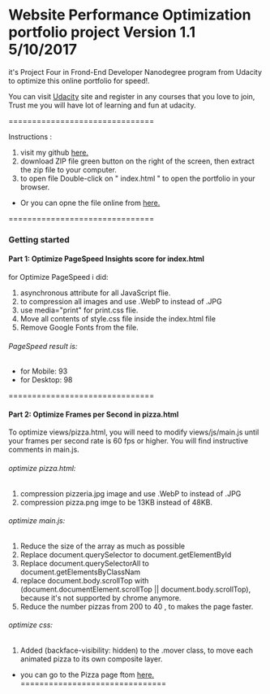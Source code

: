 Website Performance Optimization portfolio project Version 1.1 5/10/2017
===============================

it's Project Four in Frond-End Developer Nanodegree program from Udacity to optimize this online portfolio for speed!.

You can visit [Udacity]( https://www.udacity.com/) site and register in any courses that you love to join, Trust me you will have lot of learning and fun at udacity.

===============================

Instructions :

1.  visit my github [here.](https://github.com/nouraal/frontend-nanodegree-mobile-portfolio-master)
2. download ZIP file green button on the right of the screen,  then extract the zip file to your computer.
3. to open file  Double-click on " index.html " to open the portfolio in your browser.

* Or you can opne the file online from [here.](https://nouraal.github.io/frontend-nanodegree-mobile-portfolio-master/)

===============================

### Getting started

#### Part 1: Optimize PageSpeed Insights score for index.html

for Optimize PageSpeed i did:
1. asynchronous attribute for all  JavaScript flie.
2. to compression all images and use .WebP to instead of .JPG
3. use media="print" for print.css flie.
4. Move all contents of style.css file inside the index.html file
5. Remove Google Fonts from the file.


###### PageSpeed result is:
- for Mobile: 93
- for Desktop: 98

===============================

#### Part 2: Optimize Frames per Second in pizza.html

To optimize views/pizza.html, you will need to modify views/js/main.js until your frames per second rate is 60 fps or higher. You will find instructive comments in main.js. 

###### optimize pizza.html:
1. compression pizzeria.jpg image and use .WebP to instead of .JPG
2. compression pizza.png imge to be 13KB instead of 48KB.

###### optimize main.js:
1. Reduce the size of the array as much as possible 
2. Replace document.querySelector to document.getElementById
3. Replace document.querySelectorAll to document.getElementsByClassNam
4. replace document.body.scrollTop with (document.documentElement.scrollTop || document.body.scrollTop), because it's not supported by chrome anymore.
5. Reduce the number pizzas from 200 to 40 , to makes the page faster.

###### optimize css:
1. Added (backface-visibility: hidden) to the .mover class, to move each animated pizza to its own composite layer.

* you can go to the Pizza page ftom [here.](https://nouraal.github.io/frontend-nanodegree-mobile-portfolio-master/views/pizza.html)
===============================